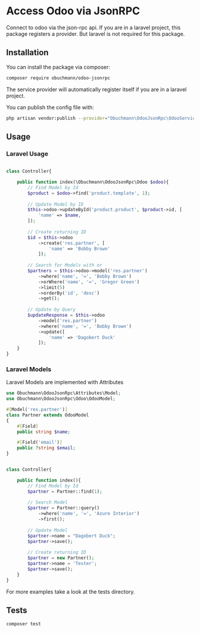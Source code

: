 # Access Odoo via JsonRPC

Connect to odoo via the json-rpc api. If you are in a laravel project, this package registers a provider. But laravel is not required for this package.

## Installation

You can install the package via composer:

```bash
composer require obuchmann/odoo-jsonrpc
```

The service provider will automatically register itself if you are in a laravel project.

You can publish the config file with:
```bash
php artisan vendor:publish --provider="Obuchmann\OdooJsonRpc\OdooServiceProvider" --tag="config"
```

## Usage

### Laravel Usage

```php

class Controller{

    public function index(\Obuchmann\OdooJsonRpc\Odoo $odoo){
        // Find Model by Id
        $product = $odoo->find('product.template', 1);
        
        // Update Model by ID
        $this->odoo->updateById('product.product', $product->id, [
            'name' => $name,
        ]);
        
        // Create returning ID
        $id = $this->odoo
            ->create('res.partner', [
                'name' => 'Bobby Brown'
            ]);
        
        // Search for Models with or
        $partners = $this->odoo->model('res.partner')
            ->where('name', '=', 'Bobby Brown')
            ->orWhere('name', '=', 'Gregor Green')
            ->limit(5)
            ->orderBy('id', 'desc')
            ->get();
        
        // Update by Query
        $updateResponse = $this->odoo
            ->model('res.partner')
            ->where('name', '=', 'Bobby Brown')
            ->update([
                'name' => 'Dagobert Duck'
            ]);
    }
}
```

### Laravel Models

Laravel Models are implemented with Attributes

```php
use Obuchmann\OdooJsonRpc\Attributes\Model;
use Obuchmann\OdooJsonRpc\Odoo\OdooModel;

#[Model('res.partner')]
class Partner extends OdooModel
{
    #[Field]
    public string $name;

    #[Field('email')]
    public ?string $email;
}


class Controller{

    public function index(){
        // Find Model by Id
        $partner = Partner::find(1);
        
        // Search Model
        $partner = Partner::query()
            ->where('name', '=', 'Azure Interior')
            ->first();
        
        // Update Model
        $partner->name = "Dagobert Duck";
        $partner->save();
        
        // Create returning ID
        $partner = new Partner();
        $partner->name = 'Tester';
        $partner->save();               
    }
}
```


For more examples take a look at the tests directory.


## Tests

```bash
composer test
```
